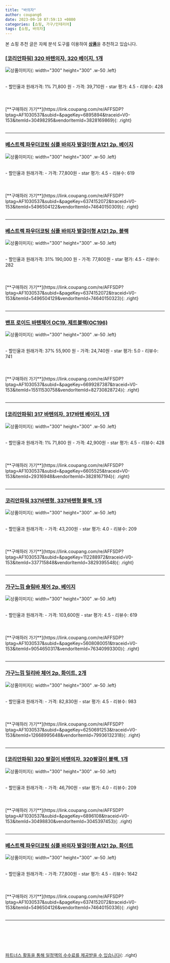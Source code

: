 ```yaml
---
title: "바의자"
author: coupang6
date: 2023-09-10 07:59:13 +0800
categories: [쇼핑, 가구/인테리어]
tags: [쇼핑, 바의자]
---
```


본 쇼핑 추천 글은 자체 분석 도구를 이용하여 [**상품**](https://link.coupang.com/a/bao1ui)을 추천하고 있습니다.

### [[코리안파워] 320 바텐의자, 320 베이지, 1개](https://link.coupang.com/re/AFFSDP?lptag=AF1030537&subid=&pageKey=6895894&traceid=V0-153&itemId=30498295&vendorItemId=3828169869)

![상품이미지](https://thumbnail10.coupangcdn.com/thumbnails/remote/230x230ex/image/vendor_inventory/cc1f/337c985a0c1f9cd692ec1fac0cf735984f7756a3ff8da319aac093ebb951.png){: width="300" height="300" .w-50 .left}


<br>
- 할인율과 원래가격: 1%  71,800   원
- 가격: 39,710원
- star 평가: 4.5
- 리뷰수: 428
<br>
<br>
<br>
<br>
[**구매하러 가기**](https://link.coupang.com/re/AFFSDP?lptag=AF1030537&subid=&pageKey=6895894&traceid=V0-153&itemId=30498295&vendorItemId=3828169869){: .right}
<br>
<br>

---

### [베스트렉 파우더코팅 심플 바의자 발걸이형 A121 2p, 베이지](https://link.coupang.com/re/AFFSDP?lptag=AF1030537&subid=&pageKey=6374152072&traceid=V0-153&itemId=5496504122&vendorItemId=74640150309)

![상품이미지](https://thumbnail7.coupangcdn.com/thumbnails/remote/230x230ex/image/rs_quotation_api/4ry0jop9/47681503a45c4abca2c59b968a54a03d.jpg){: width="300" height="300" .w-50 .left}


<br>
- 할인율과 원래가격: 
- 가격: 77,800원
- star 평가: 4.5
- 리뷰수: 619
<br>
<br>
<br>
<br>
[**구매하러 가기**](https://link.coupang.com/re/AFFSDP?lptag=AF1030537&subid=&pageKey=6374152072&traceid=V0-153&itemId=5496504122&vendorItemId=74640150309){: .right}
<br>
<br>

---

### [베스트렉 파우더코팅 심플 바의자 발걸이형 A121 2p, 블랙](https://link.coupang.com/re/AFFSDP?lptag=AF1030537&subid=&pageKey=6374152072&traceid=V0-153&itemId=5496504129&vendorItemId=74640150323)

![상품이미지](https://thumbnail9.coupangcdn.com/thumbnails/remote/230x230ex/image/rs_quotation_api/hataiy22/454e45c1d32a49629e724f0fd089ae96.jpg){: width="300" height="300" .w-50 .left}


<br>
- 할인율과 원래가격: 31%  190,000   원
- 가격: 77,800원
- star 평가: 4.5
- 리뷰수: 282
<br>
<br>
<br>
<br>
[**구매하러 가기**](https://link.coupang.com/re/AFFSDP?lptag=AF1030537&subid=&pageKey=6374152072&traceid=V0-153&itemId=5496504129&vendorItemId=74640150323){: .right}
<br>
<br>

---

### [밴프 로이드 바텐체어 OC19, 제트블랙(OC196)](https://link.coupang.com/re/AFFSDP?lptag=AF1030537&subid=&pageKey=6699287387&traceid=V0-153&itemId=15511530758&vendorItemId=82730828724)

![상품이미지](https://thumbnail10.coupangcdn.com/thumbnails/remote/230x230ex/image/rs_quotation_api/1vxlout1/7af6f9ed92c340c99615f525780a7d72.jpg){: width="300" height="300" .w-50 .left}


<br>
- 할인율과 원래가격: 37%  55,900   원
- 가격: 24,740원
- star 평가: 5.0
- 리뷰수: 741
<br>
<br>
<br>
<br>
[**구매하러 가기**](https://link.coupang.com/re/AFFSDP?lptag=AF1030537&subid=&pageKey=6699287387&traceid=V0-153&itemId=15511530758&vendorItemId=82730828724){: .right}
<br>
<br>

---

### [[코리안파워] 317 바텐의자, 317바텐 베이지, 1개](https://link.coupang.com/re/AFFSDP?lptag=AF1030537&subid=&pageKey=6605525&traceid=V0-153&itemId=29316948&vendorItemId=3828167194)

![상품이미지](https://thumbnail10.coupangcdn.com/thumbnails/remote/230x230ex/image/vendor_inventory/87bf/258c422efe97fe30ed611758adfe912aae6408a36d271f8cc567549acd4c.png){: width="300" height="300" .w-50 .left}


<br>
- 할인율과 원래가격: 1%  71,800   원
- 가격: 42,900원
- star 평가: 4.5
- 리뷰수: 428
<br>
<br>
<br>
<br>
[**구매하러 가기**](https://link.coupang.com/re/AFFSDP?lptag=AF1030537&subid=&pageKey=6605525&traceid=V0-153&itemId=29316948&vendorItemId=3828167194){: .right}
<br>
<br>

---

### [코리안파워 337바텐형, 337바텐형 블랙, 1개](https://link.coupang.com/re/AFFSDP?lptag=AF1030537&subid=&pageKey=112288972&traceid=V0-153&itemId=337715848&vendorItemId=3829395548)

![상품이미지](https://thumbnail10.coupangcdn.com/thumbnails/remote/230x230ex/image/vendor_inventory/a8c5/e7bd66ca3f5a86cd7acc9d6fe6fd9795014ea9c34849b0b0a10cf67329e7.png){: width="300" height="300" .w-50 .left}


<br>
- 할인율과 원래가격: 
- 가격: 43,200원
- star 평가: 4.0
- 리뷰수: 209
<br>
<br>
<br>
<br>
[**구매하러 가기**](https://link.coupang.com/re/AFFSDP?lptag=AF1030537&subid=&pageKey=112288972&traceid=V0-153&itemId=337715848&vendorItemId=3829395548){: .right}
<br>
<br>

---

### [가구느낌 슬림바 체어 2p, 베이지](https://link.coupang.com/re/AFFSDP?lptag=AF1030537&subid=&pageKey=5608080051&traceid=V0-153&itemId=9054650317&vendorItemId=76340993300)

![상품이미지](https://thumbnail9.coupangcdn.com/thumbnails/remote/230x230ex/image/rs_quotation_api/r6qhq7il/e62a394ff3c2477a9c4f6a6c1378ad41.jpg){: width="300" height="300" .w-50 .left}


<br>
- 할인율과 원래가격: 
- 가격: 103,600원
- star 평가: 4.5
- 리뷰수: 619
<br>
<br>
<br>
<br>
[**구매하러 가기**](https://link.coupang.com/re/AFFSDP?lptag=AF1030537&subid=&pageKey=5608080051&traceid=V0-153&itemId=9054650317&vendorItemId=76340993300){: .right}
<br>
<br>

---

### [가구느낌 밀리바 체어 2p, 화이트, 2개](https://link.coupang.com/re/AFFSDP?lptag=AF1030537&subid=&pageKey=6250691253&traceid=V0-153&itemId=12668995648&vendorItemId=79936132318)

![상품이미지](https://thumbnail9.coupangcdn.com/thumbnails/remote/230x230ex/image/rs_quotation_api/et7lu7pr/ef054716c0e94fe7809dfe80b48845dc.jpg){: width="300" height="300" .w-50 .left}


<br>
- 할인율과 원래가격: 
- 가격: 82,830원
- star 평가: 4.5
- 리뷰수: 983
<br>
<br>
<br>
<br>
[**구매하러 가기**](https://link.coupang.com/re/AFFSDP?lptag=AF1030537&subid=&pageKey=6250691253&traceid=V0-153&itemId=12668995648&vendorItemId=79936132318){: .right}
<br>
<br>

---

### [[코리안파워] 320 팔걸이 바텐의자, 320팔걸이 블랙, 1개](https://link.coupang.com/re/AFFSDP?lptag=AF1030537&subid=&pageKey=6896108&traceid=V0-153&itemId=30498830&vendorItemId=3045397453)

![상품이미지](https://thumbnail7.coupangcdn.com/thumbnails/remote/230x230ex/image/vendor_inventory/images/2016/08/31/17/3/67c287ea-5952-46ef-945e-e92dc00327d8.jpg){: width="300" height="300" .w-50 .left}


<br>
- 할인율과 원래가격: 
- 가격: 46,790원
- star 평가: 4.0
- 리뷰수: 209
<br>
<br>
<br>
<br>
[**구매하러 가기**](https://link.coupang.com/re/AFFSDP?lptag=AF1030537&subid=&pageKey=6896108&traceid=V0-153&itemId=30498830&vendorItemId=3045397453){: .right}
<br>
<br>

---

### [베스트렉 파우더코팅 심플 바의자 발걸이형 A121 2p, 화이트](https://link.coupang.com/re/AFFSDP?lptag=AF1030537&subid=&pageKey=6374152072&traceid=V0-153&itemId=5496504126&vendorItemId=74640150336)

![상품이미지](https://thumbnail9.coupangcdn.com/thumbnails/remote/230x230ex/image/rs_quotation_api/r8rk3ipj/196ee2433088495db4890ca271b90f23.jpg){: width="300" height="300" .w-50 .left}


<br>
- 할인율과 원래가격: 
- 가격: 77,800원
- star 평가: 4.5
- 리뷰수: 1642
<br>
<br>
<br>
<br>
[**구매하러 가기**](https://link.coupang.com/re/AFFSDP?lptag=AF1030537&subid=&pageKey=6374152072&traceid=V0-153&itemId=5496504126&vendorItemId=74640150336){: .right}
<br>
<br>

---
<br><br><br><br><br> [파트너스 활동을 통해 일정액의 수수료를 제공받을 수 있습니다](https://link.coupang.com/a/bao1ui){: .right}